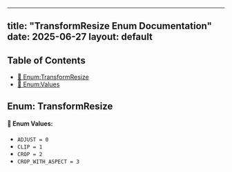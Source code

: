 <!-- Formatted by A³BS formatter.py -->
<!-- Generated by A³BS document.py -->
---
title: "TransformResize Enum Documentation"
date: 2025-06-27
layout: default
---

## Table of Contents
- [🔧 Enum:TransformResize](#enum-transformresize)
- [🔧 Enum:Values](#enum-values)
## Enum: TransformResize
#### 📝 Enum Values:
<a name="enum-values"></a>
  - `ADJUST = 0`
  - `CLIP = 1`
  - `CROP = 2`
  - `CROP_WITH_ASPECT = 3`